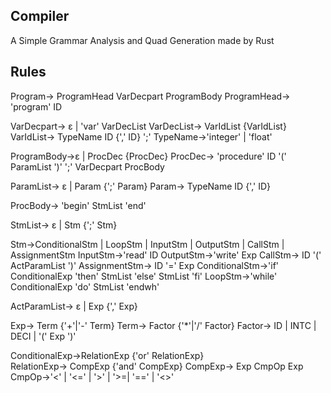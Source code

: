 ## Compiler
A Simple Grammar Analysis and Quad Generation made by Rust
## Rules
Program→ ProgramHead VarDecpart ProgramBody 
ProgramHead→ 'program' ID

VarDecpart→ ε
        | 'var' VarDecList
VarDecList→ VarIdList {VarIdList}
VarIdList→ TypeName ID {',' ID} ';'
TypeName→'integer'
        | 'float'

ProgramBody→ε
| ProcDec {ProcDec}
ProcDec→ 'procedure' ID '(' ParamList ')' ';' VarDecpart ProcBody

ParamList→ ε
        | Param {';' Param}
Param→ TypeName ID {',' ID} 

ProcBody→ 'begin' StmList 'end'

StmList→ ε
     | Stm {';' Stm}

Stm→ConditionalStm
     | LoopStm
     | InputStm
     | OutputStm
     | CallStm
| AssignmentStm
InputStm→'read' ID
OutputStm→'write' Exp
CallStm→ ID '(' ActParamList ')'
AssignmentStm→ ID '=' Exp
ConditionalStm→'if' ConditionalExp 'then' StmList 'else' StmList 'fi'
LoopStm→'while' ConditionalExp 'do' StmList 'endwh'

ActParamList→ ε
          | Exp {',' Exp}

Exp→ Term {'+'|'-' Term}
Term→ Factor {'*'|'/' Factor}
Factor→ ID | INTC | DECI | '(' Exp ')'

ConditionalExp→RelationExp {'or' RelationExp}  
RelationExp→ CompExp {'and' CompExp}
CompExp→ Exp CmpOp Exp
CmpOp→'<' | '<=' | '>' | '>=| '==' | '<>'          
